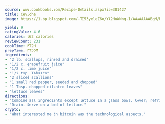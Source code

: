 ```yaml
---
source: www.cookbooks.com/Recipe-Details.aspx?id=381427
title: Ceviche
image: https://1.bp.blogspot.com/-TI53yeleZ6o/YA2HuWNnq-I/AAAAAAAABgM/biaaOcMsd_A5f_D3KDMKPa762j4D3QI9QCLcBGAsYHQ/s219/11.png

yield: 9
ratingValue: 4.6
calories: 162 calories
reviewCount: 231
cookTime: PT2H
prepTime: PT36M
ingredients:
- "2 lb. scallops, rinsed and drained"
- "1/2 c. grapefruit juice"
- "1/2 c. lime juice"
- "1/2 tsp. Tabasco"
- "2 sliced scallions"
- "1 small red pepper, seeded and chopped"
- "1 Tbsp. chopped cilantro leaves"
- "lettuce leaves"
directions:
- "Combine all ingredients except lettuce in a glass bowl. Cover; refrigerate 12 hours until scallops are opaque."
- "Drain. Serve on a bed of lettuce."
crypto:
- "What interested me in bitcoin was the technological aspects."
---
```

